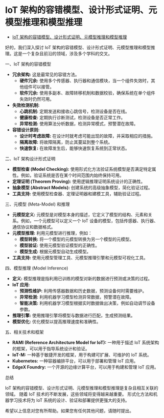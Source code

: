 # IoT 架构的容错模型、设计形式证明、元模型推理和模型推理

<!-- TOC START -->
- [IoT 架构的容错模型、设计形式证明、元模型推理和模型推理](#iot-架构的容错模型设计形式证明元模型推理和模型推理)
<!-- TOC END -->

好的，我们深入探讨 IoT 架构的容错模型、设计形式证明、元模型推理和模型推理。这是一个复杂且前沿的领域，涉及多个学科的交叉。

一、IoT 架构的容错模型

- **冗余架构:**  这是最常见的容错方法。
  - **硬件冗余:**  使用多个传感器、执行器和通信模块，当一个组件失效时，其他组件可以接管。
  - **软件冗余:**  使用多副本、故障转移机制和数据校验，确保系统在单个组件失效时仍然可用。
- **失效检测机制:**
  - **心跳机制:** 定期发送和接收心跳信号，检测设备是否在线。
  - **健康检查:** 定期执行诊断测试，检测设备是否正常工作。
  - **异常检测:**  使用算法分析数据，检测异常模式，预警潜在故障。
- **容错设计原则:**
  - **设计时考虑故障:**  在设计时就考虑可能出现的故障，并采取相应的措施。
  - **隔离故障:**  将故障隔离，防止其蔓延到整个系统。
  - **快速恢复:**  在故障发生后，能够快速恢复系统到正常状态。

二、IoT 架构设计形式证明

- **模型检查 (Model Checking):**  使用形式化方法验证系统模型是否满足特定属性。例如，验证系统是否在某个时间范围内始终保持可用。
- **定理证明 (Theorem Proving):**  使用逻辑推理证明系统设计的正确性。
- **抽象模型 (Abstract Models):**  创建系统的高级抽象模型，简化验证过程。
- **工具支持:**  使用模型检查器、定理证明器和建模工具，辅助验证过程。

三、元模型 (Meta-Model) 和推理

- **元模型定义:** 元模型是对模型本身的描述，它定义了模型的结构、元素和关系。例如，一个元模型可以定义一个 IoT 设备的模型，包括传感器、执行器、通信协议和数据格式。
- **元模型推理:**  利用元模型进行推理，例如：
  - **模型转换:**  将一个模型的元模型转换为另一个模型的元模型。
  - **模型验证:**  使用元模型验证模型的正确性。
  - **模型生成:**  根据元模型自动生成模型。
- **工具支持:**  使用元模型管理工具、元模型推理引擎和元模型可视化工具。

四、模型推理 (Model Inference)

- **定义:** 模型推理是指利用已训练的模型对新的数据进行预测或决策的过程。
- **IoT 应用:**
  - **预测性维护:**  利用传感器数据和历史数据，预测设备何时需要维护。
  - **异常检测:**  利用机器学习模型检测异常数据，预警潜在故障。
  - **智能决策:**  利用机器学习模型根据实时数据做出决策，例如自动调节设备参数。
- **推理引擎:**  使用推理引擎将模型与数据进行匹配，生成预测结果。
- **模型优化:**  优化模型以提高推理速度和准确性。

五、相关技术和框架

- **RAMI (Reference Architecture Model for IoT):**  一种用于描述 IoT 系统架构的框架，可以用于指导系统设计和验证。
- **IoT-M:**  一种基于敏捷开发的框架，用于构建可扩展、可维护的 IoT 系统。
- **Kubernetes:**  一种容器编排平台，可以用于部署和管理 IoT 应用。
- **EdgeX Foundry:**  一个开源的边缘计算平台，可以用于构建和管理 IoT 应用。

总结

IoT 架构的容错模型、设计形式证明、元模型推理和模型推理是复杂且相互关联的领域。 随着 IoT 技术的不断发展，这些领域将变得越来越重要。 形式化方法和机器学习技术将为 IoT 系统的设计、验证和部署提供更强大的支持。

希望以上信息对您有所帮助。如果您有任何其他问题，请随时提出。
